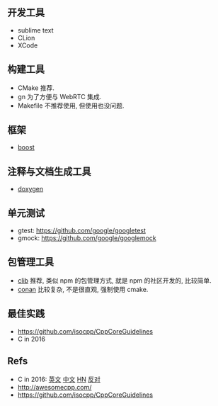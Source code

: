 
## 开发工具
* sublime text
* CLion
* XCode

## 构建工具
* CMake 推荐.
* gn 为了方便与 WebRTC 集成.
* Makefile 不推荐使用, 但使用也没问题.

## 框架
* [boost](http://www.boost.org/)

## 注释与文档生成工具
* [doxygen](http://www.stack.nl/~dimitri/doxygen/)

## 单元测试
* gtest: <https://github.com/google/googletest>
* gmock: <https://github.com/google/googlemock>

## 包管理工具
* [clib](https://github.com/clibs/clib) 推荐, 类似 npm 的包管理方式, 就是 npm 的社区开发的, 比较简单.
* [conan](https://conan.io/) 比较复杂, 不是很直观, 强制使用 cmake.

## 最佳实践
* <https://github.com/isocpp/CppCoreGuidelines>
* C in 2016

## Refs
* C in 2016: [英文](https://matt.sh/howto-c) [中文](http://www.infoq.com/cn/articles/c-language-2016) [HN](https://news.ycombinator.com/item?id=10864176) [反对](https://github.com/Keith-S-Thompson/how-to-c-response)
* <http://awesomecpp.com/>
* <https://github.com/isocpp/CppCoreGuidelines>
